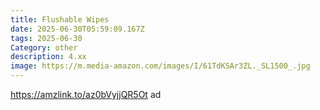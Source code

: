 ```yaml
---
title: Flushable Wipes
date: 2025-06-30T05:59:09.167Z
tags: 2025-06-30
Category: other
description: 4.xx
image: https://m.media-amazon.com/images/I/61TdKSAr3ZL._SL1500_.jpg
---
```

https://amzlink.to/az0bVyjjQR5Ot ad
